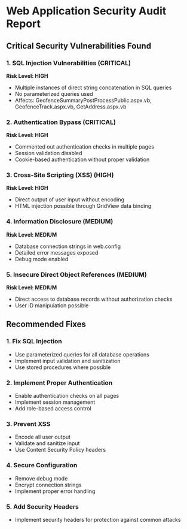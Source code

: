 # Web Application Security Audit Report

## Critical Security Vulnerabilities Found

### 1. SQL Injection Vulnerabilities (CRITICAL)
**Risk Level: HIGH**
- Multiple instances of direct string concatenation in SQL queries
- No parameterized queries used
- Affects: GeofenceSummaryPostProcessPublic.aspx.vb, GeofenceTrack.aspx.vb, GetAddress.aspx.vb

### 2. Authentication Bypass (CRITICAL)
**Risk Level: HIGH**
- Commented out authentication checks in multiple pages
- Session validation disabled
- Cookie-based authentication without proper validation

### 3. Cross-Site Scripting (XSS) (HIGH)
**Risk Level: HIGH**
- Direct output of user input without encoding
- HTML injection possible through GridView data binding

### 4. Information Disclosure (MEDIUM)
**Risk Level: MEDIUM**
- Database connection strings in web.config
- Detailed error messages exposed
- Debug mode enabled

### 5. Insecure Direct Object References (MEDIUM)
**Risk Level: MEDIUM**
- Direct access to database records without authorization checks
- User ID manipulation possible

## Recommended Fixes

### 1. Fix SQL Injection
- Use parameterized queries for all database operations
- Implement input validation and sanitization
- Use stored procedures where possible

### 2. Implement Proper Authentication
- Enable authentication checks on all pages
- Implement session management
- Add role-based access control

### 3. Prevent XSS
- Encode all user output
- Validate and sanitize input
- Use Content Security Policy headers

### 4. Secure Configuration
- Remove debug mode
- Encrypt connection strings
- Implement proper error handling

### 5. Add Security Headers
- Implement security headers for protection against common attacks